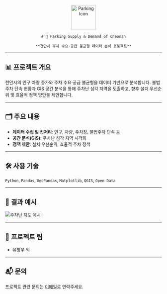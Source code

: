 
<div align="center">
	<img src="https://img.icons8.com/color/96/parking.png" alt="Parking Icon" width="80"/>
  
	# 🚗 Parking Supply & Demand of Cheonan
  
	**천안시 주차 수요·공급 불균형 데이터 분석 프로젝트**
</div>

---

## 📊 프로젝트 개요
천안시의 인구·차량 증가와 주차 수요·공급 불균형을 데이터 기반으로 분석합니다. 불법주차 단속 현황과 GIS 공간 분석을 통해 주차난 심각 지역을 도출하고, 향후 설치 우선순위 및 효율적 정책 방안을 제안합니다.

---

## 🗂️ 주요 내용
- **데이터 수집 및 전처리**: 인구, 차량, 주차장, 불법주차 단속 등
- **공간 분석(GIS)**: 주차난 심각 지역 시각화
- **정책 제안**: 설치 우선순위, 효율적 주차 정책

---

## 🛠️ 사용 기술
`Python`, `Pandas`, `GeoPandas`, `Matplotlib`, `QGIS`, `Open Data`

---

## 📍 결과 예시
![주차난 지도 예시](https://img.icons8.com/color/96/map.png)

---

## 👤 프로젝트 팀
- 유창우 외

---

## 📬 문의
프로젝트 관련 문의는 [이메일](mailto:your@email.com)로 연락주세요.
